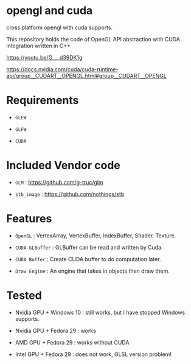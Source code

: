 # opengl and cuda

cross platform opengl with cuda supports.

This repository holds the code of OpenGL API abstraction with CUDA integration written in C++

https://youtu.be/G___d39DK1g

https://docs.nvidia.com/cuda/cuda-runtime-api/group__CUDART__OPENGL.html#group__CUDART__OPENGL

# Requirements

- `GLEW`

- `GLFW`

- `CUDA`

# Included Vendor code

- `GLM` : https://github.com/g-truc/glm

- `stb_image` : https://github.com/nothings/stb

# Features


- `OpenGL`		: VertexArray, VertexBuffer, IndexBuffer, Shader, Texture.

- `CUDA GLBuffer`	: GLBuffer can be read and written by Cuda.

- `CUDA Buffer`		: Create CUDA buffer to do computation later.

- `Draw Engine`		: An engine that takes in objects then draw them.


# Tested

- Nvidia GPU + Windows 10 : still works, but I have stopped Windows supports.

- Nvidia GPU + Fedora 29 : works

- AMD GPU + Fedora 29 : works without CUDA

- Intel GPU + Fedora 29 : does not work, GLSL version problem!
